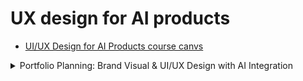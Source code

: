 # UX design for AI products
- [UI/UX Design for AI Products course canvs](https://stanfordonline.global-alumni.com/courses/13217?invitation=GR7oTX7SveLmRbh1Hnir6bfYyPvRSetk2Ow1yibG)

<details>
  <summary>Portfolio Planning: Brand Visual & UI/UX Design with AI Integration</summary>

This guide is for creatives transitioning into UI/UX design with a focus on **AI-driven products**. It outlines how to plan a portfolio that blends **brand visuals**, **interface design**, and **AI-integrated experiences** — inspired by the structure and topics of Stanford’s *UI/UX Design for AI Products* course.

### Portfolio Objectives
- Show your evolution from **visual design to interaction design**
- Demonstrate understanding of **AI-powered product experiences**
- Highlight **ethical, human-centered, and intuitive UX**
- Integrate modern workflows including **script-based design** and **Figma Dev Mode + MCP**

### Suggested Portfolio Structure

**1. About Me / Bio**
- Visual design + fine arts background
- Transition story into AI-integrated UX
- Emphasize systems thinking, empathy, and creativity
- Describe your familiarity with tools like **React.js**, **Tailwind CSS**, **Figma Dev Mode**, and **script-based workflows**

**2. Core Projects (3–5 Case Studies)**

#### Project 1: Human-AI Interaction Redesign
**Goal:** Redesign a common app (e.g. calendar, email) with an AI assistant  
- Sketch automation vs. control flows  
- Show UI states that explain *why* the AI made decisions  
- Bonus: Add animations to show transitions or AI reactions
- **Script-based element:** Use Tailwind + Framer Motion to show transitions

#### Project 2: Social Chatbot Interface
**Goal:** Design a chatbot that feels natural, emotional, or brand-aligned  
- Chat interface layout and tone  
- Trust design: How to show limits, fallback options  
- Ethics: What boundaries are in place for transparency?
- **MCP integration:** Use model context maps to define limits and fallback logic

#### Project 3: Wizard of Oz AI Prototype
**Goal:** Simulate an AI feature (e.g. recommendation, summarization) manually  
- Include paper/Figma/Miro prototypes  
- Explain how you tested reactions and collected feedback  
- Optional: Use ChatGPT or Uizard to support prototyping

#### Project 4: Brand Visual Identity for an AI Product
**Goal:** Create a visual system for an AI-based service  
- Logo, colors, typography  
- Interface snippets and microinteractions  
- Style guide inspired by AI’s function (e.g. calm AI for wellness, vibrant AI for creativity)
- **Script-based enhancement:** Build the interface using React + Tailwind  
- **Figma Dev Mode:** Extract variables and design tokens for consistent dev handoff

#### Project 5: AI Dashboard or Data Insight Tool
**Goal:** Design an interface for visualizing AI-generated insights  
- Cards, filters, graphs, or generative text previews  
- Explain tradeoffs in information density and user control  
- Reflect on trust and error handling
- **Advanced add-on:** Integrate Three.js or D3.js for data visualization

### Tools You Can Use
| Type            | Tools                                                       |
|------------------|-------------------------------------------------------------|
| UI & prototyping | Figma, Uizard, Miro, Webflow, Wix Studio, Figma Dev Mode   |
| AI prototyping   | ChatGPT, Galileo AI, Pika.art, Khroma, Locofy              |
| Motion & coding  | P5.js, Three.js, React.js, Tailwind CSS, Framer Motion     |
| Script-based build | Vite, pnpm, Git, deploy tools (Netlify/Vercel)            |
| Dev handoff      | Figma Dev Mode, MCP model-to-code thinking                 |
| Documentation    | Notion, Markdown, PDF storytelling                         |

### Tips
- Clearly explain: Problem & context  
- Show: AI integration concept  
- Describe: Design process (sketches, tests, feedback)  
- Display: Final UI screens & reflections  
- Emphasize your **thinking** — not just visual polish  
- Include: Video walkthroughs or animated prototypes if possible  
- **Highlight how script-based workflows and Figma Dev Mode helped save time or ensure design/code alignment**

### Final Notes

This portfolio will:
- Show hiring teams your visual taste + system thinking  
- Demonstrate real-world awareness of AI use cases  
- Prepare you for UX roles in AI tools, startups, or ethical design teams  
- Show you can balance **design excellence** with **efficient development workflows** using code and design systems
</details>